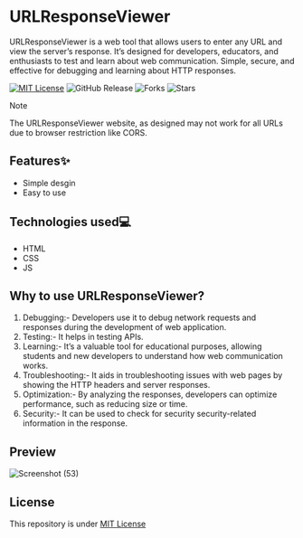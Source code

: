 # URLResponseViewer
URLResponseViewer is a web tool that allows users to enter any URL and view the server’s response. It’s designed for developers, educators, and enthusiasts to test and learn about web communication. Simple, secure, and effective for debugging and learning about HTTP responses.

[![MIT License](https://img.shields.io/badge/License-MIT-green.svg)](https://github.com/Harshit2012/URLResponseViewer?tab=MIT-1-ov-file#readme)
![GitHub Release](https://img.shields.io/github/v/release/harshit2012/urlresponseviewer)
![Forks](https://img.shields.io/github/forks/harshit2012/urlresponseviewer)
![Stars](https://img.shields.io/github/stars/harshit2012/urlresponseviewer)

> [!NOTE]  
> The URLResponseViewer website, as designed may not work for all URLs due to browser restriction like CORS.

## Features✨
- Simple desgin
- Easy to use

## Technologies used💻
- HTML
- CSS
- JS

## Why to use URLResponseViewer?
1. Debugging:- Developers use it to debug network requests and responses during the development of web application.
2. Testing:- It helps in testing APIs.
3. Learning:- It’s a valuable tool for educational purposes, allowing students and new developers to understand how web communication works.
4. Troubleshooting:- It aids in troubleshooting issues with web pages by showing the HTTP headers and server responses.
5. Optimization:- By analyzing the responses, developers can optimize performance, such as reducing size or time.
6. Security:- It can be used to check for security security-related information in the response.

## Preview
![Screenshot (53)](https://github.com/Harshit2012/URLResponseViewer/assets/105143145/4659b1c4-5c98-4ad2-b3e1-10a89d41ea8e)

## License
This repository is under [MIT License](https://github.com/Harshit2012/URLResponseViewer?tab=MIT-1-ov-file)
